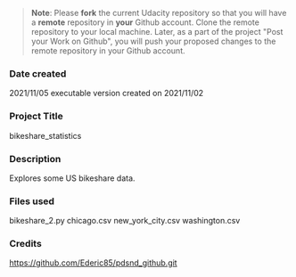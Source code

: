 >**Note**: Please **fork** the current Udacity repository so that you will have a **remote** repository in **your** Github account. Clone the remote repository to your local machine. Later, as a part of the project "Post your Work on Github", you will push your proposed changes to the remote repository in your Github account.

### Date created
2021/11/05
executable version created on 2021/11/02

### Project Title
bikeshare_statistics

### Description
Explores some US bikeshare data.

### Files used
bikeshare_2.py
chicago.csv
new_york_city.csv
washington.csv

### Credits
https://github.com/Ederic85/pdsnd_github.git